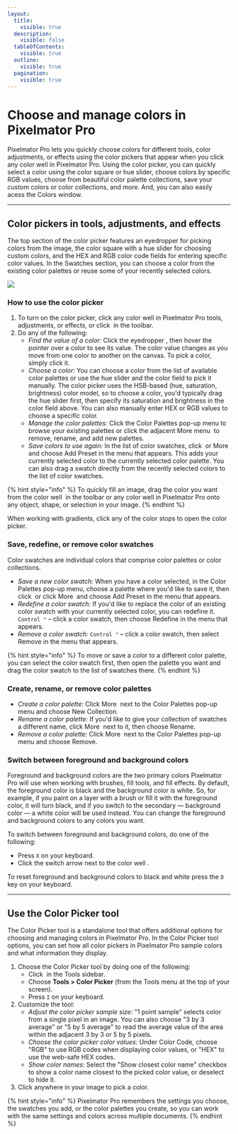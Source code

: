 ```yaml
---
layout:
  title:
    visible: true
  description:
    visible: false
  tableOfContents:
    visible: true
  outline:
    visible: true
  pagination:
    visible: true
---
```


# Choose and manage colors in Pixelmator Pro

Pixelmator Pro lets you quickly choose colors for different tools, color adjustments, or effects using the color pickers that appear when you click any color well in Pixelmator Pro. Using the color picker, you can quickly select a color using the color square or hue slider, choose colors by specific RGB values, choose from beautiful color palette collections, save your custom colors or color collections, and more. And, you can also easily acess the Colors window.

***

## Color pickers in tools, adjustments, and effects

The top section of the color picker features an eyedropper for picking colors from the image, the color square with a hue slider for choosing custom colors, and the HEX and RGB color code fields for entering specific color values. In the Swatches section, you can choose a color from the existing color palettes or reuse some of your recently selected colors.

![](https://help.pixelmator.com/pixelmator-pro/3.5/assets/English/1604751877000.png)

### How to use the color picker

1. To turn on the color picker, click any color well in Pixelmator Pro tools, adjustments, or effects, or click <img src="https://help.pixelmator.com/pixelmator-pro/3.5/assets/English/1623920552000.png" alt="" data-size="line"> in the toolbar.
2. Do any of the following:
   * _Find the value of a color:_ Click the eyedropper <img src="https://help.pixelmator.com/pixelmator-pro/3.5/assets/English/1585123131000.png" alt="" data-size="line">, then hover the pointer over a color to see its value. The color value changes as you move from one color to another on the canvas. To pick a color, simply click it.
   * _Choose a color:_ You can choose a color from the list of available color palettes or use the hue slider and the color field to pick it manually. The color picker uses the HSB-based (hue, saturation, brightness) color model, so to choose a color, you'd typically drag the hue slider first, then specify its saturation and brightness in the color field above. You can also manually enter HEX or RGB values to choose a specific color.
   * _Manage the color palettes:_ Click the Color Palettes pop-up menu to browse your existing palettes or click the adjacent More menu <img src="https://help.pixelmator.com/pixelmator-pro/3.5/assets/English/1604752027000.png" alt="" data-size="line"> to remove, rename, and add new palettes.
   * _Save colors to use again:_ In the list of color swatches, click <img src="https://help.pixelmator.com/pixelmator-pro/3.5/assets/English/1579274394000.png" alt="" data-size="line"> or More <img src="https://help.pixelmator.com/pixelmator-pro/3.5/assets/English/1604752027000.png" alt="" data-size="line"> and choose Add Preset in the menu that appears. This adds your currently selected color to the currently selected color palette. You can also drag a swatch directly from the recently selected colors to the list of color swatches.

{% hint style="info" %}
To quickly fill an image, drag the color you want from the color well <img src="https://help.pixelmator.com/pixelmator-pro/3.5/assets/English/1623920552000.png" alt="" data-size="line"> in the toolbar or any color well in Pixelmator Pro onto any object, shape, or selection in your image.
{% endhint %}

When working with gradients, click any of the color stops to open the color picker.

### Save, redefine, or remove color swatches

Color swatches are individual colors that comprise color palettes or color collections.

* _Save a new color swatch:_ When you have a color selected, in the Color Palettes pop-up menu, choose a palette where you'd like to save it, then click <img src="https://help.pixelmator.com/pixelmator-pro/3.5/assets/English/1579274394000.png" alt="" data-size="line"> or click More <img src="https://help.pixelmator.com/pixelmator-pro/3.5/assets/English/1604752027000.png" alt="" data-size="line"> and choose Add Preset in the menu that appears.
* _Redefine a color swatch:_ If you'd like to replace the color of an existing color swatch with your currently selected color, you can redefine it. `Control ⌃` – click a color swatch, then choose Redefine in the menu that appears.
* _Remove a color swatch:_ `Control ⌃` – click a color swatch, then select Remove in the menu that appears.

{% hint style="info" %}
To move or save a color to a different color palette, you can select the color swatch first, then open the palette you want and drag the color swatch to the list of swatches there.
{% endhint %}

### Create, rename, or remove color palettes

* _Create a color palette:_ Click More <img src="https://help.pixelmator.com/pixelmator-pro/3.5/assets/English/1604752027000.png" alt="" data-size="line"> next to the Color Palettes pop-up menu and choose New Collection.
* _Rename a color palette:_ If you'd like to give your collection of swatches a different name, click More <img src="https://help.pixelmator.com/pixelmator-pro/3.5/assets/English/1604752027000.png" alt="" data-size="line"> next to it, then choose Rename.
* _Remove a color palette:_ Click More <img src="https://help.pixelmator.com/pixelmator-pro/3.5/assets/English/1604752027000.png" alt="" data-size="line"> next to the Color Palettes pop-up menu and choose Remove.

### Switch between foreground and background colors

Foreground and background colors are the two primary colors Pixelmator Pro will use when working with brushes, fill tools, and fill effects. By default, the foreground color is black and the background color is white. So, for example, if you paint on a layer with a brush or fill it with the foreground color, it will turn black, and if you switch to the secondary — background color — a white color will be used instead. You can change the foreground and background colors to any colors you want.

To switch between foreground and background colors, do one of the following:

* Press `X` on your keyboard.
* Click the switch arrow next to the color well <img src="https://help.pixelmator.com/pixelmator-pro/3.5/assets/English/1623920552000.png" alt="" data-size="line">.

To reset foreground and background colors to black and white press the `D` key on your keyboard.

***

## Use the Color Picker tool

The Color Picker tool is a standalone tool that offers additional options for choosing and managing colors in Pixelmator Pro. In the Color Picker tool options, you can set how all color pickers in Pixelmator Pro sample colors and what information they display.

1. Choose the Color Picker tool by doing one of the following:
   * Click <img src="https://help.pixelmator.com/pixelmator-pro/3.5/assets/English/1585123131000.png" alt="" data-size="line"> in the Tools sidebar.
   * Choose **Tools > Color Picker** (from the Tools menu at the top of your screen).
   * Press `I` on your keyboard.
2. Customize the tool:
   * _Adjust the color picker sample size:_ "1 point sample" selects color from a single pixel in an image. You can also choose "3 by 3 average" or "5 by 5 average" to read the average value of the area within the adjacent 3 by 3 or 5 by 5 pixels.
   * _Choose the color picker color values:_ Under Color Code, choose "RGB" to use RGB codes when displaying color values, or "HEX" to use the web-safe HEX codes.
   * _Show color names:_ Select the "Show closest color name" checkbox to show a color name closest to the picked color value, or deselect to hide it.
3. Click anywhere in your image to pick a color.

{% hint style="info" %}
Pixelmator Pro remembers the settings you choose, the swatches you add, or the color palettes you create, so you can work with the same settings and colors across multiple documents.
{% endhint %}
